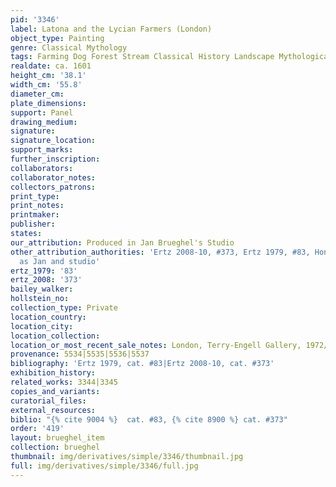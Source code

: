 ```yaml
---
pid: '3346'
label: Latona and the Lycian Farmers (London)
object_type: Painting
genre: Classical Mythology
tags: Farming Dog Forest Stream Classical History Landscape Mythological
realdate: ca. 1601
height_cm: '38.1'
width_cm: '55.8'
diameter_cm: 
plate_dimensions: 
support: Panel
drawing_medium: 
signature: 
signature_location: 
support_marks: 
further_inscription: 
collaborators: 
collaborator_notes: 
collectors_patrons: 
print_type: 
print_notes: 
printmaker: 
publisher: 
states: 
our_attribution: Produced in Jan Brueghel's Studio
other_attribution_authorities: 'Ertz 2008-10, #373, Ertz 1979, #83, Honig database
  as Jan and studio'
ertz_1979: '83'
ertz_2008: '373'
bailey_walker: 
hollstein_no: 
collection_type: Private
location_country: 
location_city: 
location_collection: 
location_or_most_recent_sale_notes: London, Terry-Engell Gallery, 1972/3
provenance: 5534|5535|5536|5537
bibliography: 'Ertz 1979, cat. #83|Ertz 2008-10, cat. #373'
exhibition_history: 
related_works: 3344|3345
copies_and_variants: 
curatorial_files: 
external_resources: 
biblio: "{% cite 9004 %}  cat. #83, {% cite 8900 %} cat. #373"
order: '419'
layout: brueghel_item
collection: brueghel
thumbnail: img/derivatives/simple/3346/thumbnail.jpg
full: img/derivatives/simple/3346/full.jpg
---
```

